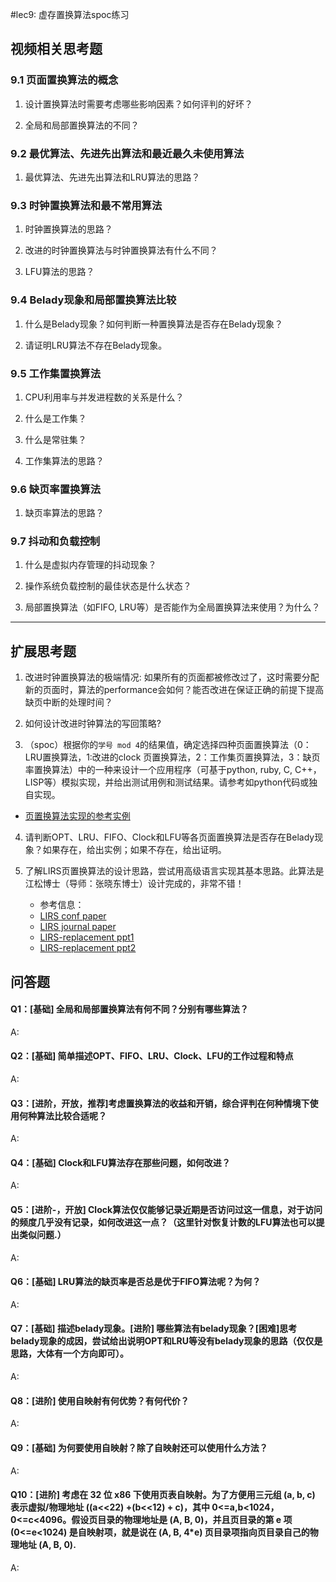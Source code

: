 #lec9: 虚存置换算法spoc练习

## 视频相关思考题

### 9.1 页面置换算法的概念

1. 设计置换算法时需要考虑哪些影响因素？如何评判的好坏？

2. 全局和局部置换算法的不同？

### 9.2 最优算法、先进先出算法和最近最久未使用算法

1. 最优算法、先进先出算法和LRU算法的思路？

### 9.3 时钟置换算法和最不常用算法

1. 时钟置换算法的思路？

2. 改进的时钟置换算法与时钟置换算法有什么不同？

3. LFU算法的思路？


### 9.4 Belady现象和局部置换算法比较

1. 什么是Belady现象？如何判断一种置换算法是否存在Belady现象？

2. 请证明LRU算法不存在Belady现象。

### 9.5 工作集置换算法

1. CPU利用率与并发进程数的关系是什么？

2. 什么是工作集？

3. 什么是常驻集？

4. 工作集算法的思路？

### 9.6 缺页率置换算法

1. 缺页率算法的思路？

### 9.7 抖动和负载控制

1. 什么是虚拟内存管理的抖动现象？

2. 操作系统负载控制的最佳状态是什么状态？

3. 局部置换算法（如FIFO, LRU等）是否能作为全局置换算法来使用？为什么？

----

## 扩展思考题

1.  改进时钟置换算法的极端情况: 如果所有的页面都被修改过了，这时需要分配新的页面时，算法的performance会如何？能否改进在保证正确的前提下提高缺页中断的处理时间？

2.  如何设计改进时钟算法的写回策略?

3. （spoc）根据你的`学号 mod 4`的结果值，确定选择四种页面置换算法（0：LRU置换算法，1:改进的clock 页置换算法，2：工作集页置换算法，3：缺页率置换算法）中的一种来设计一个应用程序（可基于python, ruby, C, C++，LISP等）模拟实现，并给出测试用例和测试结果。请参考如python代码或独自实现。
 - [页置换算法实现的参考实例](https://github.com/chyyuu/ucore_lab/blob/master/related_info/lab3/page-replacement-policy.py)     

4. 请判断OPT、LRU、FIFO、Clock和LFU等各页面置换算法是否存在Belady现象？如果存在，给出实例；如果不存在，给出证明。

5. 了解LIRS页置换算法的设计思路，尝试用高级语言实现其基本思路。此算法是江松博士（导师：张晓东博士）设计完成的，非常不错！
	- 参考信息：
 	- [LIRS conf paper](http://www.ece.eng.wayne.edu/~sjiang/pubs/papers/jiang02_LIRS.pdf)
	 - [LIRS journal paper](http://www.ece.eng.wayne.edu/~sjiang/pubs/papers/jiang05_LIRS.pdf)
	 - [LIRS-replacement ppt1](http://dragonstar.ict.ac.cn/course_09/XD_Zhang/(6)-LIRS-replacement.pdf)
	 - [LIRS-replacement ppt2](http://www.ece.eng.wayne.edu/~sjiang/Projects/LIRS/sig02.ppt)



## 问答题

#### Q1：[基础] 全局和局部置换算法有何不同？分别有哪些算法？

A:

#### Q2：[基础] 简单描述OPT、FIFO、LRU、Clock、LFU的工作过程和特点

A:

#### Q3：[进阶，开放，推荐]考虑置换算法的收益和开销，综合评判在何种情境下使用何种算法比较合适呢？

A:

#### Q4：[基础] Clock和LFU算法存在那些问题，如何改进？

A:

#### Q5：[进阶-，开放] Clock算法仅仅能够记录近期是否访问过这一信息，对于访问的频度几乎没有记录，如何改进这一点？（这里针对恢复计数的LFU算法也可以提出类似问题.）

A:

#### Q6：[基础] LRU算法的缺页率是否总是优于FIFO算法呢？为何？

A:

#### Q7：[基础] 描述belady现象。[进阶] 哪些算法有belady现象？[困难]思考belady现象的成因，尝试给出说明OPT和LRU等没有belady现象的思路（仅仅是思路，大体有一个方向即可）。

A:

#### Q8：[进阶] 使用自映射有何优势？有何代价？

A:

#### Q9：[基础] 为何要使用自映射？除了自映射还可以使用什么方法？

A:

#### Q10：[进阶] 考虑在 32 位 x86 下使用页表自映射。为了方便用三元组 (a, b, c) 表示虚拟/物理地址 ((a<<22)  +(b<<12) + c)，其中 0<=a,b<1024，0<=c<4096。假设页目录的物理地址是 (A, B, 0)，并且页目录的第 e 项  (0<=e<1024) 是自映射项，就是说在 (A, B, 4*e) 页目录项指向页目录自己的物理地址 (A, B, 0).

A:

